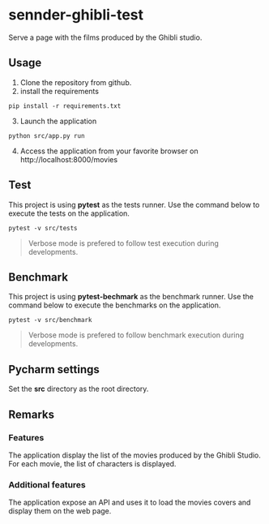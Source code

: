 # sennder-ghibli-test
Serve a page with the films produced by the Ghibli studio. 

## Usage 
1. Clone the repository from github. 
2. install the requirements
```shell script
pip install -r requirements.txt
```
3. Launch the application
```shell script
python src/app.py run 
```
4. Access the application from your favorite browser on http://localhost:8000/movies

## Test
This project is using **pytest** as the tests runner. Use the command below to execute the tests on the application. 
```shell script
pytest -v src/tests
```
> Verbose mode is prefered to follow test execution during developments.

## Benchmark
This project is using **pytest-bechmark** as the benchmark runner. Use the command below to execute the benchmarks on the application. 
```shell script
pytest -v src/benchmark
```

> Verbose mode is prefered to follow benchmark execution during developments.

## Pycharm settings 
Set the **src** directory as the root directory.

## Remarks
### Features
The application display the list of the movies produced by the Ghibli Studio. For each movie, the list of characters is displayed. 

### Additional features
The application expose an API and uses it to load the movies covers and display them on the web page.
